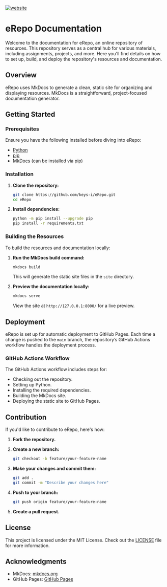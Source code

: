 [![website](https://github.com/keys-i/eRepo/actions/workflows/main.yml/badge.svg?cache=clear)](https://github.com/keys-i/eRepo/actions/workflows/main.yml)
# eRepo Documentation

Welcome to the documentation for eRepo, an online repository of resources. This repository serves as a central hub for various materials, including assignments, projects, and more. Here you'll find details on how to set up, build, and deploy the repository's resources and documentation.

## Overview

eRepo uses MkDocs to generate a clean, static site for organizing and displaying resources. MkDocs is a straightforward, project-focused documentation generator.

## Getting Started

### Prerequisites

Ensure you have the following installed before diving into eRepo:

- [Python](https://www.python.org/downloads/)
- [pip](https://pip.pypa.io/en/stable/installation/)
- [MkDocs](https://mkdocs.org/#installation) (can be installed via pip)

### Installation

1. **Clone the repository:**

   ```bash
   git clone https://github.com/keys-i/eRepo.git
   cd eRepo
   ```

2. **Install dependencies:**

   ```bash
   python -m pip install --upgrade pip
   pip install -r requirements.txt
   ```

### Building the Resources

To build the resources and documentation locally:

1. **Run the MkDocs build command:**

   ```bash
   mkdocs build
   ```

   This will generate the static site files in the `site` directory.

2. **Preview the documentation locally:**

   ```bash
   mkdocs serve
   ```

   View the site at `http://127.0.0.1:8000/` for a live preview.

## Deployment

eRepo is set up for automatic deployment to GitHub Pages. Each time a change is pushed to the `main` branch, the repository’s GitHub Actions workflow handles the deployment process.

### GitHub Actions Workflow

The GitHub Actions workflow includes steps for:

- Checking out the repository.
- Setting up Python.
- Installing the required dependencies.
- Building the MkDocs site.
- Deploying the static site to GitHub Pages.

## Contribution

If you'd like to contribute to eRepo, here's how:

1. **Fork the repository.**
2. **Create a new branch:**

   ```bash
   git checkout -b feature/your-feature-name
   ```

3. **Make your changes and commit them:**

   ```bash
   git add .
   git commit -m "Describe your changes here"
   ```

4. **Push to your branch:**

   ```bash
   git push origin feature/your-feature-name
   ```

5. **Create a pull request.**

## License

This project is licensed under the MIT License. Check out the [LICENSE](LICENSE) file for more information.

## Acknowledgments

- MkDocs: [mkdocs.org](https://mkdocs.org/)
- GitHub Pages: [GitHub Pages](https://pages.github.com/)